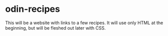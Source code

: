 # odin-recipes
This will be a website with links to a few recipes.
It will use only HTML at the beginning,
but will be fleshed out later with CSS.